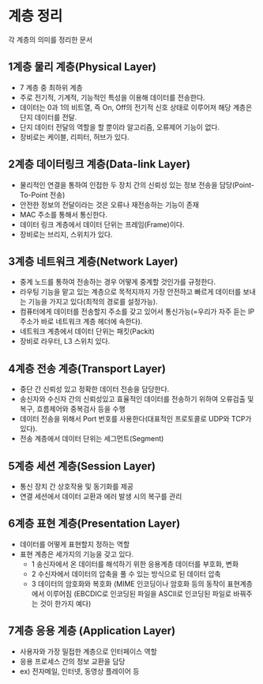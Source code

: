 # 계층 정리
각 계층의 의미를 정리한 문서

## 1계층 물리 계층(Physical Layer)
- 7 계층 중 최하위 계층
- 주로 전기적, 기계적, 기능적인 특성을 이용해 데이터를 전송한다.
- 데이터는 0과 1의 비트열, 즉 On, Off의 전기적 신호 상태로 이루어져 해당 계층은 단지 데이터를 전달.
- 단지 데이터 전달의 역할을 할 뿐이라 알고리즘, 오류제어 기능이 없다.
- 장비로는 케이블, 리피터, 허브가 있다.

## 2계층 데이터링크 계층(Data-link Layer)
- 물리적인 연결을 통하여 인접한 두 장치 간의 신뢰성 있는 정보 전송을 담당(Point-To-Point 전송)
- 안전한 정보의 전달이라는 것은 오류나 재전송하는 기능이 존재
- MAC 주소를 통해서 통신한다.
- 데이터 링크 계층에서 데이터 단위는 프레임(Frame)이다.
- 장비로는 브리지, 스위치가 있다.

## 3계층 네트워크 계층(Network Layer)
- 중계 노드를 통하여 전송하는 경우 어떻게 중계할 것인가를 규정한다.
- 라우팅 기능을 맡고 있는 계층으로 목적지까지 가장 안전하고 빠르게 데이터를 보내는 기능을 가지고 있다(최적의 경로를 설정가능).
- 컴퓨터에게 데이터를 전송할지 주소를 갖고 있어서 통신가능(=우리가 자주 듣는 IP 주소가 바로 네트워크 계층 헤더에 속한다).
- 네트워크 계층에서 데이터 단위는 패킷(Packit)
- 장비로 라우터, L3 스위치 있다.

## 4계층 전송 계층(Transport Layer)
- 중단 간 신뢰성 있고 정확한 데이터 전송을 담당한다.
- 송신자와 수신자 간의 신뢰성있고 효율적인 데이터를 전송하기 위하여 오류검출 및 복구, 흐름제어와 중복검사 등을 수행
- 데이터 전송을 위해서 Port 번호를 사용한다(대표적인 프로토콜로 UDP와 TCP가 있다).
- 전송 계층에서 데이터 단위는 세그먼트(Segment)

## 5계층 세션 계층(Session Layer)
- 통신 장치 간 상호작용 및 동기화를 제공
- 연결 세션에서 데이터 교환과 에러 발생 시의 복구를 관리

## 6계층 표현 계층(Presentation Layer)
- 데이터를 어떻게 표현할지 정하는 역할
- 표현 계층은 세가지의 기능을 갖고 있다.
  - 1 송신자에서 온 데이터를 해석하기 위한 응용계층 데이터를 부호화, 변화
  - 2 수신자에서 데이터의 압축을 풀 수 있는 방식으로 된 데이터 압축
  - 3 데이터의 암호화와 복호화 (MIME 인코딩이나 암호화 등의 동작이 표현계층에서 이루어짐 (EBCDIC로 인코딩된 파일을 ASCII로 인코딩된 파일로 바꿔주는 것이 한가지 예다)

 ## 7계층 응용 계층 (Application Layer)
 - 사용자와 가장 밀접한 계층으로 인터페이스 역할
 - 응용 프로세스 간의 정보 교환을 담당
 - ex) 전자메일, 인터넷, 동영상 플레이어 등
